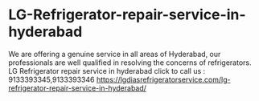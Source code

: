 # LG-Refrigerator-repair-service-in-hyderabad
We are offering a genuine service in all areas of Hyderabad, our professionals are well qualified in resolving the concerns of refrigerators. LG Refrigerator repair service in hyderabad click to call us : 9133393345,9133393346 https://lgdiasrefrigeratorservice.com/lg-refrigerator-repair-service-in-hyderabad/
